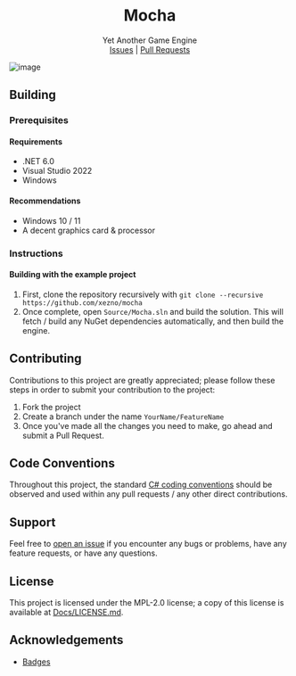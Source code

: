 <p align="center">
    <h1 align="center">
        Mocha
    </h1>
    <p align="center">
        Yet Another Game Engine
        <br>
        <a href="https://github.com/xezno/mocha/issues">Issues</a> |
        <a href="https://github.com/xezno/mocha/pulls">Pull Requests</a>
    </p>
</p>

![image](https://user-images.githubusercontent.com/12881812/180680088-de6053d1-c8d2-43b8-b193-8387eb03e710.png)

## Building

### Prerequisites

#### Requirements

- .NET 6.0
- Visual Studio 2022
- Windows

#### Recommendations

- Windows 10 / 11
- A decent graphics card & processor

### Instructions

#### Building with the example project

1. First, clone the repository recursively with `git clone --recursive https://github.com/xezno/mocha`
2. Once complete, open `Source/Mocha.sln` and build the solution. This will fetch / build any NuGet dependencies automatically, and then build the engine.

## Contributing

Contributions to this project are greatly appreciated; please follow these steps in order to submit your contribution to the project:

1. Fork the project
2. Create a branch under the name `YourName/FeatureName`
3. Once you've made all the changes you need to make, go ahead and submit a Pull Request.

## Code Conventions

Throughout this project, the standard [C# coding conventions](https://docs.microsoft.com/en-us/dotnet/csharp/programming-guide/inside-a-program/coding-conventions) should be observed and used within any pull requests / any other direct contributions.

## Support

Feel free to [open an issue](https://github.com/xezno/mocha/issues/new) if you encounter any bugs or problems, have any feature requests, or have any questions.

## License

This project is licensed under the MPL-2.0 license; a copy of this license is available at [Docs/LICENSE.md](https://github.com/xezno/mocha/blob/main/Docs/LICENSE.md).

## Acknowledgements
* [Badges](https://shields.io)
